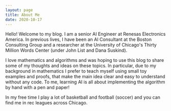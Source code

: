 ```yaml
---
layout: page
title: About Me
date: 2020-10-17
---
```


Hello! Welcome to my blog. I am a senior AI Engineer at Renesas Electronics America. In previous lives, I have been an AI Consultant at the Boston Consulting Group and a researcher at the University of Chicago's Thirty Million Words Center (under John List and Dana Suskind). 

I love mathematics and algorithms and was hoping to use this blog to share some of my thoughts and ideas on these topics. 
In particular, due to my background in mathematics I prefer to teach myself using small toy examples and proofs, that make the main idea clear and easy to understand without any code. To me, learning AI is all about implementing the algorithm by hand 
with a pen and paper! 

In my free time I play a lot of basketball and football (soccer) and you can find me in rec leagues across Chicago. 


